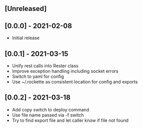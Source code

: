 ## [Unreleased]

## [0.0.0] - 2021-02-08

- Initial release


## [0.0.1] - 2021-03-15

- Unify rest calls into Rester class
- Improve exception handling including socket errors
- Switch to yaml for config
- Use ~/.rockette as consistent location for config and exports

## [0.0.2] - 2021-03-18

- Add copy switch to deploy command
- Use file name passed via -f switch
- Try to find export file and let caller know if file not found